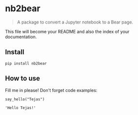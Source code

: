 # nb2bear
> A package to convert a Jupyter notebook to a Bear page.


This file will become your README and also the index of your documentation.

## Install

`pip install nb2bear`

## How to use

Fill me in please! Don't forget code examples:

```
say_hello("Tejas")
```




    'Hello Tejas!'


